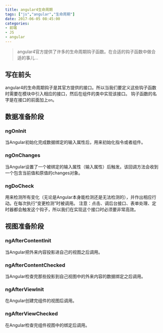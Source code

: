 ```yaml
---
title: angular4生命周期
tags: ["js","angular","生命周期"]
date: 2017-06-05 08:45:00
categories:
- 前端
- JS
- angular
---
```

> angular4官方提供了许多的生命周期钩子函数。在合适的钩子函数中做合适的事儿...

<!-- more -->
## 写在前头
angular4的生命周期钩子是其官方提供的接口。所以当我们要定义这些钩子函数时需要在模块中引入相应的接口，然后在组件的类中实现该接口。
钩子函数的名字是在接口的前面加上`on`。
## 数据准备阶段
### ngOnInit
当Angular初始化完成数据绑定的输入属性后，用来初始化指令或者组件。
### ngOnChanges
当Angular设置了一个被绑定的输入属性（输入属性）后触发。该回调方法会收到一个包含当前值和原值的changes对象。
### ngDoCheck
用来检测所有变化（无论是Angular本身能检测还是无法检测的），并作出相应行动。在每次执行“变更检测”时被调用。
注意：点击、调后台接口、表单处理、定时器都会触发这个钩子，所以我们在实现这个接口时必须要非常高效。
## 视图准备阶段
### ngAfterContentInit
当Angular把外来内容投影进自己的视图之后调用。
### ngAfterContentChecked
当Angular检查完那些投影到自己视图中的外来内容的数据绑定之后调用。
### ngAfterViewInit
在Angular创建完组件的视图后调用。
### ngAfterViewChecked
在Angular检查完组件视图中的绑定后调用。
